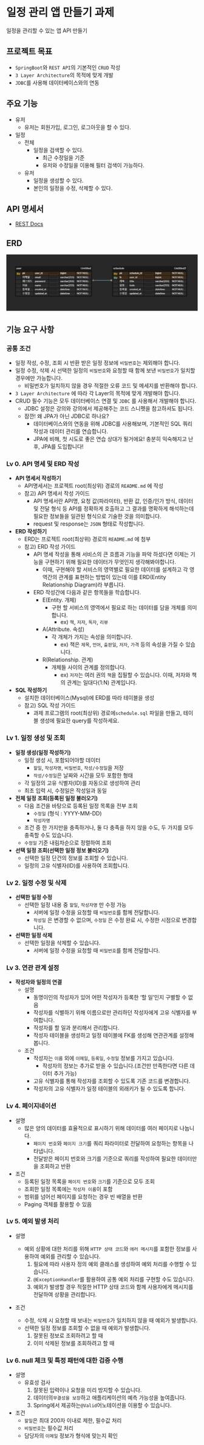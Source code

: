 # 일정 관리 앱 만들기 과제

일정을 관리할 수 있는 앱 API 만들기

## 프로젝트 목표

- `SpringBoot`와 `REST API`의 기본적인 `CRUD` 작성
- `3 Layer Architecture`의 목적에 맞게 개발
- `JDBC`를 사용해 데이터베이스와의 연동

## 주요 기능

- 유저
    - 유저는 회원가입, 로그인, 로그아웃을 할 수 있다.
- 일정
    - 전체
        - 일정을 검색할 수 있다.
            - 최근 수정일을 기준
            - 유저와 수정일을 이용해 필터 검색이 가능하다.
    - 유저
        - 일정을 생성할 수 있다.
        - 본인의 일정을 수정, 삭제할 수 있다.

## API 명세서

- [REST Docs](src/main/resources/static/docs/index.html)

## ERD

<img src="src/main/resources/static/db/erd.png"/>

## 기능 요구 사항

### 공통 조건

- 일정 작성, 수정, 조회 시 반환 받은 일정 정보에 `비밀번호`는 제외해야 합니다.
- 일정 수정, 삭제 시 선택한 일정의 `비밀번호`와 요청할 때 함께 보낸 `비밀번호`가 일치할 경우에만 가능합니다.
    - 비밀번호가 일치하지 않을 경우 적절한 오류 코드 및 메세지를 반환해야 합니다.
- `3 Layer Architecture` 에 따라 각 Layer의 목적에 맞게 개발해야 합니다.
- CRUD 필수 기능은 모두 데이터베이스 연결 및 `JDBC` 를 사용해서 개발해야 합니다.
    - JDBC 설정은 강의와 강의에서 제공해주는 코드 스니펫을 참고하셔도 됩니다.
    - 잠깐! 왜 JPA가 아닌 JDBC로 하나요?
        - 데이터베이스와의 연동을 위해 JDBC를 사용해보며, 기본적인 SQL 쿼리 작성과 데이터 관리를 연습합니다.
        - JPA에 비해, 첫 시도로 좋은 연습 상대가 될거에요! 충분히 익숙해지고 난 후, JPA를 도입합니다!

### Lv 0. API 명세 및 ERD 작성

- **API 명세서 작성하기**
    - API명세서는 프로젝트 root(최상위) 경로의 `README.md` 에 작성
    - 참고) API 명세서 작성 가이드
        - API 명세서란 API명, 요청 값(파라미터), 반환 값, 인증/인가 방식, 데이터 및 전달 형식 등 API를 정확하게 호출하고 그 결과를 명확하게 해석하는데 필요한 정보들을 일관된 형식으로 기술한
          것을 의미합니다.
        - request 및 response는 `JSON` 형태로 작성합니다.
- **ERD 작성하기**
    - ERD는 프로젝트 root(최상위) 경로의 `README.md` 에 첨부
    - 참고) ERD 작성 가이드
        - API 명세 작성을 통해 서비스의 큰 흐름과 기능을 파악 하셨다면 이제는 기능을 구현하기 위해 필요한 데이터가 무엇인지 생각해봐야합니다.
            - 이때, 구현해야 할 서비스의 영역별로 필요한 데이터를 설계하고 각 영역간의 관계를 표현하는 방법이 있는데 이를 ERD(Entity Relationship Diagram)라 부릅니다.
        - ERD 작성간에 다음과 같은 항목들을 학습합니다.
            - E(Entity. 개체)
                - 구현 할 서비스의 영역에서 필요로 하는 데이터를 담을 개체를 의미합니다.
                    - ex) `책`, `저자`, `독자`, `리뷰`
            - A(Attribute. 속성)
                - 각 개체가 가지는 속성을 의미합니다.
                    - ex) 책은 `제목`, `언어`, `출판일`, `저자`, `가격` 등의 속성을 가질 수 있습니다.
            - R(Relationship. 관계)
                - 개체들 사이의 관계를 정의합니다.
                    - ex) `저자`는 여러 권의 `책`을 집필할 수 있습니다. 이때, 저자와 책의 관계는 일대다(1:N) 관계입니다.
- **SQL 작성하기**
    - 설치한 데이터베이스(Mysql)에 ERD를 따라 테이블을 생성
    - 참고) SQL 작성 가이드
        - 과제 프로그램의 root(최상위) 경로에`schedule.sql` 파일을 만들고, 테이블 생성에 필요한 query를 작성하세요.

### Lv 1. 일정 생성 및 조회

- **일정 생성(일정 작성하기)**
    - 일정 생성 시, 포함되어야할 데이터
        - `할일`, `작성자명`, `비밀번호`, `작성/수정일`을 저장
        - `작성/수정일`은 날짜와 시간을 모두 포함한 형태
    - 각 일정의 고유 식별자(ID)를 자동으로 생성하여 관리
    - 최초 입력 시, 수정일은 작성일과 동일
- **전체 일정 조회(등록된 일정 불러오기)**
    - 다음 조건을 바탕으로 등록된 일정 목록을 전부 조회
        - `수정일` (형식 : YYYY-MM-DD)
        - `작성자명`
    - 조건 중 한 가지만을 충족하거나, 둘 다 충족을 하지 않을 수도, 두 가지를 모두 충족할 수도 있습니다.
    - `수정일` 기준 내림차순으로 정렬하여 조회
- **선택 일정 조회(선택한 일정 정보 불러오기)**
    - 선택한 일정 단건의 정보를 조회할 수 있습니다.
    - 일정의 고유 식별자(ID)를 사용하여 조회합니다.

### Lv 2. 일정 수정 및 삭제

- **선택한 일정 수정**
    - 선택한 일정 내용 중 `할일`, `작성자명` 만 수정 가능
        - 서버에 일정 수정을 요청할 때 `비밀번호`를 함께 전달합니다.
        - `작성일` 은 변경할 수 없으며, `수정일` 은 수정 완료 시, 수정한 시점으로 변경합니다.
- **선택한 일정 삭제**
    - 선택한 일정을 삭제할 수 있습니다.
        - 서버에 일정 수정을 요청할 때 `비밀번호`를 함께 전달합니다.

### Lv 3. 연관 관계 설정

- **작성자와 일정의 연결**
    - 설명
        - 동명이인의 작성자가 있어 어떤 작성자가 등록한 ‘할 일’인지 구별할 수 없음
        - 작성자를 식별하기 위해 이름으로만 관리하던 작성자에게 고유 식별자를 부여합니다.
        - 작성자를 할 일과 분리해서 관리합니다.
        - 작성자 테이블을 생성하고 일정 테이블에 FK를 생성해 연관관계를 설정해 봅니다.
    - 조건
        - 작성자는 `이름` 외에 `이메일`, `등록일`, `수정일` 정보를 가지고 있습니다.
            - 작성자의 정보는 추가로 받을 수 있습니다.(조건만 만족한다면 다른 데이터 추가 가능)
        - 고유 식별자를 통해 작성자를 조회할 수 있도록 기존 코드를 변경합니다.
        - 작성자의 고유 식별자가 일정 테이블의 외래키가 될 수 있도록 합니다.

### Lv 4. 페이지네이션

- 설명
    - 많은 양의 데이터를 효율적으로 표시하기 위해 데이터를 여러 페이지로 나눕니다.
        - `페이지 번호`와 `페이지 크기`를 쿼리 파라미터로 전달하여 요청하는 항목을 나타냅니다.
        - 전달받은 페이지 번호와 크기를 기준으로 쿼리를 작성하여 필요한 데이터만을 조회하고 반환
- 조건
    - 등록된 일정 목록을 `페이지 번호`와 `크기`를 기준으로 모두 조회
    - 조회한 일정 목록에는 `작성자 이름`이 포함
    - 범위를 넘어선 페이지를 요청하는 경우 빈 배열을 반환
    - Paging 객체를 활용할 수 있음

### Lv 5. 예외 발생 처리

- 설명
    - 예외 상황에 대한 처리를 위해 `HTTP 상태 코드`와 `에러 메시지`를 포함한 정보를 사용하여 예외를 관리할 수 있습니다.
        1. 필요에 따라 사용자 정의 예외 클래스를 생성하여 예외 처리를 수행할 수 있습니다.
        2. `@ExceptionHandler`를 활용하여 공통 예외 처리를 구현할 수도 있습니다.
        3. 예외가 발생할 경우 적절한 HTTP 상태 코드와 함께 사용자에게 메시지를 전달하여 상황을 관리합니다.

- 조건
    - 수정, 삭제 시 요청할 때 보내는 `비밀번호`가 일치하지 않을 때 예외가 발생합니다.
    - 선택한 일정 정보를 조회할 수 없을 때 예외가 발생합니다.
        1. 잘못된 정보로 조회하려고 할 때
        2. 이미 삭제된 정보를 조회하려고 할 때

### Lv 6. null 체크 및 특정 패턴에 대한 검증 수행

- 설명
    - 유효성 검사
        1. 잘못된 입력이나 요청을 미리 방지할 수 있습니다.
        2. 데이터의`무결성을 보장`하고 애플리케이션의 예측 가능성을 높여줍니다.
        3. Spring에서 제공하는`@Valid`어노테이션을 이용할 수 있습니다.
- 조건
    - `할일`은 최대 200자 이내로 제한, 필수값 처리
    - `비밀번호`는 필수값 처리
    - 담당자의 `이메일` 정보가 형식에 맞는지 확인